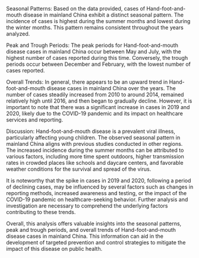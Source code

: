 Seasonal Patterns: 
Based on the data provided, cases of Hand-foot-and-mouth disease in mainland China exhibit a distinct seasonal pattern. The incidence of cases is highest during the summer months and lowest during the winter months. This pattern remains consistent throughout the years analyzed.

Peak and Trough Periods: 
The peak periods for Hand-foot-and-mouth disease cases in mainland China occur between May and July, with the highest number of cases reported during this time. Conversely, the trough periods occur between December and February, with the lowest number of cases reported.

Overall Trends: 
In general, there appears to be an upward trend in Hand-foot-and-mouth disease cases in mainland China over the years. The number of cases steadily increased from 2010 to around 2014, remained relatively high until 2016, and then began to gradually decline. However, it is important to note that there was a significant increase in cases in 2019 and 2020, likely due to the COVID-19 pandemic and its impact on healthcare services and reporting.

Discussion: 
Hand-foot-and-mouth disease is a prevalent viral illness, particularly affecting young children. The observed seasonal pattern in mainland China aligns with previous studies conducted in other regions. The increased incidence during the summer months can be attributed to various factors, including more time spent outdoors, higher transmission rates in crowded places like schools and daycare centers, and favorable weather conditions for the survival and spread of the virus.

It is noteworthy that the spike in cases in 2019 and 2020, following a period of declining cases, may be influenced by several factors such as changes in reporting methods, increased awareness and testing, or the impact of the COVID-19 pandemic on healthcare-seeking behavior. Further analysis and investigation are necessary to comprehend the underlying factors contributing to these trends.

Overall, this analysis offers valuable insights into the seasonal patterns, peak and trough periods, and overall trends of Hand-foot-and-mouth disease cases in mainland China. This information can aid in the development of targeted prevention and control strategies to mitigate the impact of this disease on public health.